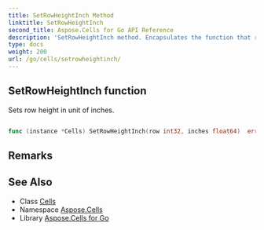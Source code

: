 ```yaml
---
title: SetRowHeightInch Method 
linktitle: SetRowHeightInch
second_title: Aspose.Cells for Go API Reference
description: 'SetRowHeightInch method. Encapsulates the function that represents setrowheightinch in Go.'
type: docs
weight: 200
url: /go/cells/setrowheightinch/
---
```


## SetRowHeightInch function

Sets row height in unit of inches.

```go

func (instance *Cells) SetRowHeightInch(row int32, inches float64)  error

```

## Remarks


## See Also

* Class [Cells](../)
* Namespace [Aspose.Cells](../../)
* Library [Aspose.Cells for Go](../../../)
